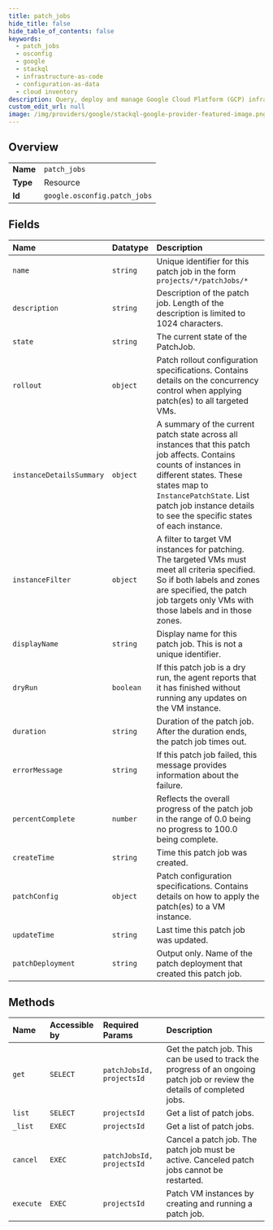 ```yaml
---
title: patch_jobs
hide_title: false
hide_table_of_contents: false
keywords:
  - patch_jobs
  - osconfig
  - google    
  - stackql
  - infrastructure-as-code
  - configuration-as-data
  - cloud inventory
description: Query, deploy and manage Google Cloud Platform (GCP) infrastructure and resources using SQL
custom_edit_url: null
image: /img/providers/google/stackql-google-provider-featured-image.png
---
```

  
    

## Overview
<table><tbody>
<tr><td><b>Name</b></td><td><code>patch_jobs</code></td></tr>
<tr><td><b>Type</b></td><td>Resource</td></tr>
<tr><td><b>Id</b></td><td><code>google.osconfig.patch_jobs</code></td></tr>
</tbody></table>

## Fields
| Name | Datatype | Description |
|:-----|:---------|:------------|
| `name` | `string` | Unique identifier for this patch job in the form `projects/*/patchJobs/*` |
| `description` | `string` | Description of the patch job. Length of the description is limited to 1024 characters. |
| `state` | `string` | The current state of the PatchJob. |
| `rollout` | `object` | Patch rollout configuration specifications. Contains details on the concurrency control when applying patch(es) to all targeted VMs. |
| `instanceDetailsSummary` | `object` | A summary of the current patch state across all instances that this patch job affects. Contains counts of instances in different states. These states map to `InstancePatchState`. List patch job instance details to see the specific states of each instance. |
| `instanceFilter` | `object` | A filter to target VM instances for patching. The targeted VMs must meet all criteria specified. So if both labels and zones are specified, the patch job targets only VMs with those labels and in those zones. |
| `displayName` | `string` | Display name for this patch job. This is not a unique identifier. |
| `dryRun` | `boolean` | If this patch job is a dry run, the agent reports that it has finished without running any updates on the VM instance. |
| `duration` | `string` | Duration of the patch job. After the duration ends, the patch job times out. |
| `errorMessage` | `string` | If this patch job failed, this message provides information about the failure. |
| `percentComplete` | `number` | Reflects the overall progress of the patch job in the range of 0.0 being no progress to 100.0 being complete. |
| `createTime` | `string` | Time this patch job was created. |
| `patchConfig` | `object` | Patch configuration specifications. Contains details on how to apply the patch(es) to a VM instance. |
| `updateTime` | `string` | Last time this patch job was updated. |
| `patchDeployment` | `string` | Output only. Name of the patch deployment that created this patch job. |
## Methods
| Name | Accessible by | Required Params | Description |
|:-----|:--------------|:----------------|:------------|
| `get` | `SELECT` | `patchJobsId, projectsId` | Get the patch job. This can be used to track the progress of an ongoing patch job or review the details of completed jobs. |
| `list` | `SELECT` | `projectsId` | Get a list of patch jobs. |
| `_list` | `EXEC` | `projectsId` | Get a list of patch jobs. |
| `cancel` | `EXEC` | `patchJobsId, projectsId` | Cancel a patch job. The patch job must be active. Canceled patch jobs cannot be restarted. |
| `execute` | `EXEC` | `projectsId` | Patch VM instances by creating and running a patch job. |

